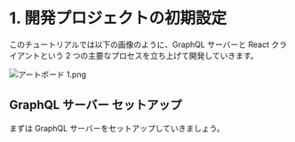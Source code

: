 # 1. 開発プロジェクトの初期設定

このチュートリアルでは以下の画像のように、GraphQL サーバーと React クライアントという 2 つの主要なプロセスを立ち上げて開発していきます。

![アートボード 1.png](https://qiita-image-store.s3.ap-northeast-1.amazonaws.com/0/75738/d4c547fc-0cfc-19ff-ac0d-2accf5e5bd45.png)

## GraphQL サーバー セットアップ

まずは GraphQL サーバーをセットアップしていきましょう。
